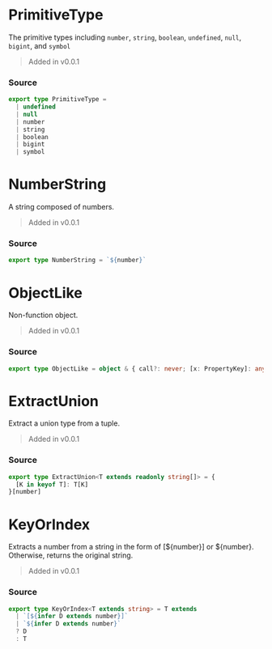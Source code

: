 # PrimitiveType
      
The primitive types including `number`, `string`, `boolean`, `undefined`, `null`, `bigint`, and `symbol`

> Added in v0.0.1



### Source

```typescript
export type PrimitiveType =
  | undefined
  | null
  | number
  | string
  | boolean
  | bigint
  | symbol


```
# NumberString
      
A string composed of numbers.

> Added in v0.0.1



### Source

```typescript
export type NumberString = `${number}`


```
# ObjectLike
      
Non-function object.

> Added in v0.0.1



### Source

```typescript
export type ObjectLike = object & { call?: never; [x: PropertyKey]: any }

```
# ExtractUnion
      
Extract a union type from a tuple.

> Added in v0.0.1



### Source

```typescript
export type ExtractUnion<T extends readonly string[]> = {
  [K in keyof T]: T[K]
}[number]


```
# KeyOrIndex
      
Extracts a number from a string in the form of [${number}] or ${number}. Otherwise, returns the original string.

> Added in v0.0.1



### Source

```typescript
export type KeyOrIndex<T extends string> = T extends
  | `[${infer D extends number}]`
  | `${infer D extends number}`
  ? D
  : T

```